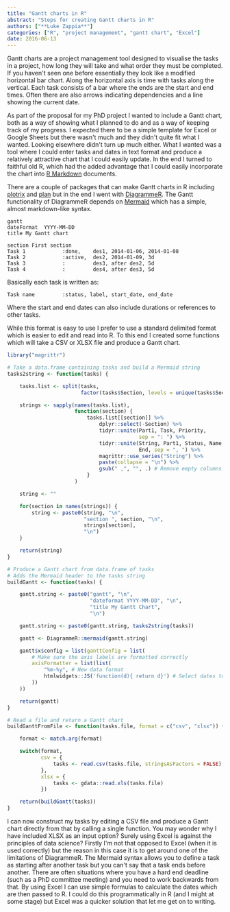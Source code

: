 ```yaml
---
title: "Gantt charts in R"
abstract: "Steps for creating Gantt charts in R"
authors: ["**Luke Zappia**"]
categories: ["R", "project management", "gantt chart", "Excel"]
date: 2016-06-13
---
```


Gantt charts are a project management tool designed to visualise the tasks in a
project, how long they will take and what order they must be completed. If you
haven't seen one before essentially they look like a modified horizontal bar
chart. Along the horizontal axis is time with tasks along the vertical. Each
task consists of a bar where the ends are the start and end times. Often there
are also arrows indicating dependencies and a line showing the current date.

As part of the proposal for my PhD project I wanted to include a Gantt chart,
both as a way of showing what I planned to do and as a way of keeping track of
my progress. I expected there to be a simple template for Excel or Google Sheets
but there wasn't much and they didn't quite fit what I wanted. Looking elsewhere
didn't turn up much either. What I wanted was a tool where I could enter tasks
and dates in text format and produce a relatively attractive chart that I could
easily update. In the end I turned to faithful old R, which had the added
advantage that I could easily incorporate the chart into
[R Markdown](http://rmarkdown.rstudio.com/) documents.

There are a couple of packages that can make Gantt charts in R including
[plotrix](https://cran.r-project.org/web/packages/plotrix/index.html) and
[plan](https://cran.r-project.org/web/packages/plan/index.html) but in the end
I went with [DiagrammeR](https://rich-iannone.github.io/DiagrammeR/). The Gantt
functionality of DiagrammeR depends on
[Mermaid](https://knsv.github.io/mermaid/) which has a simple, almost
markdown-like syntax.

```
gantt
dateFormat  YYYY-MM-DD
title My Gantt chart

section First section
Task 1            :done,    des1, 2014-01-06, 2014-01-08
Task 2            :active,  des2, 2014-01-09, 3d
Task 3            :         des3, after des2, 5d
Task 4            :         des4, after des3, 5d
```

Basically each task is written as:

```
Task name         :status, label, start_date, end_date
```

Where the start and end dates can also include durations or references to other
tasks.

While this format is easy to use I prefer to use a standard delimited format
which is easier to edit and read into R. To this end I created some functions
which will take a CSV or XLSX file and produce a Gantt chart.

```r
library("magrittr")

# Take a data.frame containing tasks and build a Mermaid string
tasks2string <- function(tasks) {

    tasks.list <- split(tasks,
                        factor(tasks$Section, levels = unique(tasks$Section)))

    strings <- sapply(names(tasks.list),
                      function(section) {
                          tasks.list[[section]] %>%
                              dplyr::select(-Section) %>%
                              tidyr::unite(Part1, Task, Priority,
                                           sep = ": ") %>%
                              tidyr::unite(String, Part1, Status, Name, Start,
                                           End, sep = ", ") %>%
                              magrittr::use_series("String") %>%
                              paste(collapse = "\n") %>%
                              gsub(" ,", "", .) # Remove empty columns
                          }
                      )

    string <- ""

    for(section in names(strings)) {
        string <- paste0(string, "\n",
                         "section ", section, "\n",
                         strings[section],
                         "\n")
    }

    return(string)
}

# Produce a Gantt chart from data.frame of tasks
# Adds the Mermaid header to the tasks string
buildGantt <- function(tasks) {

    gantt.string <- paste0("gantt", "\n",
                           "dateformat YYYY-MM-DD", "\n",
                           "title My Gantt Chart",
                           "\n")

    gantt.string <- paste0(gantt.string, tasks2string(tasks))

    gantt <- DiagrammeR::mermaid(gantt.string)

    gantt$x$config = list(ganttConfig = list(
        # Make sure the axis labels are formatted correctly
        axisFormatter = list(list(
            "%m-%y", # New data format
            htmlwidgets::JS('function(d){ return d}') # Select dates to format
        ))
    ))

    return(gantt)
}

# Read a file and return a Gantt chart
buildGanttFromFile <- function(tasks.file, format = c("csv", "xlsx")) {

    format <- match.arg(format)

    switch(format,
           csv = {
               tasks <- read.csv(tasks.file, stringsAsFactors = FALSE)
           },
           xlsx = {
               tasks <- gdata::read.xls(tasks.file)
           })

    return(buildGantt(tasks))
}
```

I can now construct my tasks by editing a CSV file and produce a Gantt chart
directly from that by calling a single function. You may wonder why I have
included XLSX as an input option? Surely using Excel is against the principles
of data science? Firstly I'm not that opposed to Excel (when it is used
correctly) but the reason in this case it is to get around one of the
limitations of DiagrammeR. The Mermaid syntax allows you to define a task as
starting after another task but you can't say that a task ends before another.
There are often situations where you have a hard end deadline (such as a PhD
committee meeting) and you need to work backwards from that. By using Excel I
can use simple formulas to calculate the dates which are then passed to R. I
could do this programmatically in R (and I might at some stage) but Excel was a
quicker solution that let me get on to writing.
